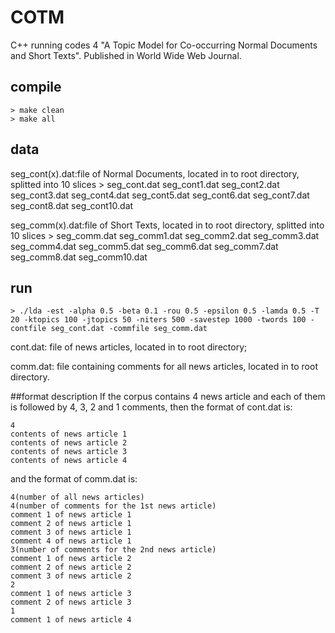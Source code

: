 # COTM
C++ running codes 4 "A Topic Model for Co-occurring Normal Documents and Short Texts". Published in World Wide Web Journal.

## compile
	> make clean
	> make all

## data 
seg_cont(x).dat:file of Normal Documents, located in to root directory, splitted into 10 slices
	> seg_cont.dat seg_cont1.dat seg_cont2.dat seg_cont3.dat seg_cont4.dat seg_cont5.dat seg_cont6.dat seg_cont7.dat seg_cont8.dat seg_cont10.dat

seg_comm(x).dat:file of Short Texts, located in to root directory, splitted into 10 slices
	> seg_comm.dat seg_comm1.dat seg_comm2.dat seg_comm3.dat seg_comm4.dat seg_comm5.dat seg_comm6.dat seg_comm7.dat seg_comm8.dat seg_comm10.dat

## run
	> ./lda -est -alpha 0.5 -beta 0.1 -rou 0.5 -epsilon 0.5 -lamda 0.5 -T 20 -ktopics 100 -jtopics 50 -niters 500 -savestep 1000 -twords 100 -contfile seg_cont.dat -commfile seg_comm.dat

cont.dat: file of news articles, located in to root directory;

comm.dat: file containing comments for all news articles, located in to root directory.

##format description
If the corpus contains 4 news article and each of them is followed by 4, 3, 2 and 1 comments, then the format of cont.dat is:
	
	4
	contents of news article 1
	contents of news article 2
	contents of news article 3
	contents of news article 4

and the format of comm.dat is:

	4(number of all news articles)
	4(number of comments for the 1st news article)
	comment 1 of news article 1
	comment 2 of news article 1
	comment 3 of news article 1
	comment 4 of news article 1
	3(number of comments for the 2nd news article)
	comment 1 of news article 2
	comment 2 of news article 2
	comment 3 of news article 2
	2
	comment 1 of news article 3
	comment 2 of news article 3
	1
	comment 1 of news article 4
